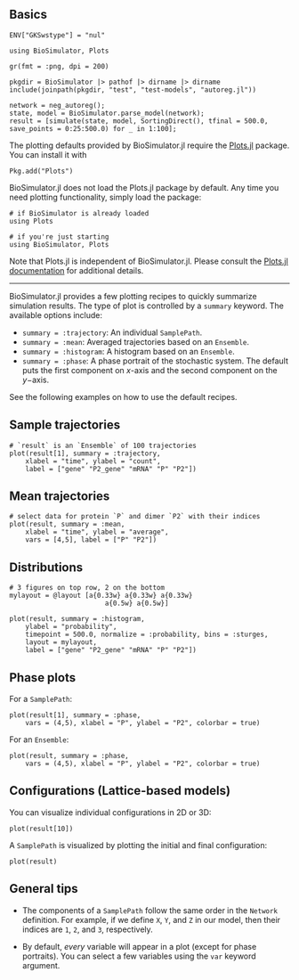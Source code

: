 ## Basics

```@setup neg_autoreg
ENV["GKSwstype"] = "nul"

using BioSimulator, Plots

gr(fmt = :png, dpi = 200)

pkgdir = BioSimulator |> pathof |> dirname |> dirname
include(joinpath(pkgdir, "test", "test-models", "autoreg.jl"))

network = neg_autoreg();
state, model = BioSimulator.parse_model(network);
result = [simulate(state, model, SortingDirect(), tfinal = 500.0, save_points = 0:25:500.0) for _ in 1:100];
```

The plotting defaults provided by BioSimulator.jl require the [Plots.jl](https://github.com/JuliaPlots/Plots.jl) package. You can install it with

```
Pkg.add("Plots")
```

BioSimulator.jl does not load the Plots.jl package by default.
Any time you need plotting functionality, simply load the package:

```
# if BioSimulator is already loaded
using Plots

# if you're just starting
using BioSimulator, Plots
```

Note that Plots.jl is independent of BioSimulator.jl.
Please consult the [Plots.jl documentation](http://docs.juliaplots.org/latest/) for additional details.

---

BioSimulator.jl provides a few plotting recipes to quickly summarize simulation results.
The type of plot is controlled by a `summary` keyword.
The available options include:

- `summary = :trajectory`: An individual `SamplePath`.
- `summary = :mean`: Averaged trajectories based on an `Ensemble`.
- `summary = :histogram`: A histogram based on an `Ensemble`.
- `summary = :phase`: A phase portrait of the stochastic system. The default puts the first component on $x$-axis and the second component on the $y-$axis.

See the following examples on how to use the default recipes.

## Sample trajectories

```@example neg_autoreg
# `result` is an `Ensemble` of 100 trajectories
plot(result[1], summary = :trajectory,
    xlabel = "time", ylabel = "count",
    label = ["gene" "P2_gene" "mRNA" "P" "P2"])
```

## Mean trajectories

```@example neg_autoreg
# select data for protein `P` and dimer `P2` with their indices
plot(result, summary = :mean,
    xlabel = "time", ylabel = "average",
    vars = [4,5], label = ["P" "P2"])
```

## Distributions

```@example neg_autoreg
# 3 figures on top row, 2 on the bottom
mylayout = @layout [a{0.33w} a{0.33w} a{0.33w}
                        a{0.5w} a{0.5w}]

plot(result, summary = :histogram,
    ylabel = "probability",
    timepoint = 500.0, normalize = :probability, bins = :sturges,
    layout = mylayout,
    label = ["gene" "P2_gene" "mRNA" "P" "P2"])
```

## Phase plots

For a `SamplePath`:

```@example neg_autoreg
plot(result[1], summary = :phase,
    vars = (4,5), xlabel = "P", ylabel = "P2", colorbar = true)
```

For an `Ensemble`:

```@example neg_autoreg
plot(result, summary = :phase,
    vars = (4,5), xlabel = "P", ylabel = "P2", colorbar = true)
```

## Configurations (Lattice-based models)

You can visualize individual configurations in 2D or 3D:

```
plot(result[10])
```

A `SamplePath` is visualized by plotting the initial and final configuration:

```
plot(result)
```

## General tips

- The components of a `SamplePath` follow the same order in the `Network` definition. For example, if we define `X`, `Y`, and `Z` in our model, then their indices are `1`, `2`, and `3`, respectively.

- By default, *every* variable will appear in a plot (except for phase portraits). You can select a few variables using the `var` keyword argument.
